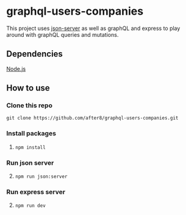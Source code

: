 # graphql-users-companies
This project uses [json-server](https://github.com/typicode/json-server) as well as graphQL and express to play around with graphQL queries and mutations.

## Dependencies
[Node.js](https://nodejs.org/en/)

## How to use

### Clone this repo

`git clone https://github.com/after8/graphql-users-companies.git`

### Install packages
1. `npm install`

### Run json server
2. `npm run json:server`

### Run express server
2. `npm run dev`
